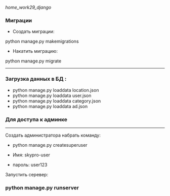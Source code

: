 *home_work29_django*

### Миграции

- Создать миграции:

python manage.py makemigrations

- Накатить миграцию:

 python manage.py migrate

------------------



### Загрузка данных в БД :

- python manage.py loaddata location.json
- python manage.py loaddata user.json
- python manage.py loaddata category.json
- python manage.py loaddata ad.json

### Для доступа к админке

------------------

Создать администратора набрать команду:

- python manage.py createsuperuser

- Имя: skypro-user
- пароль: user123

Запустить серевер:

### python manage.py runserver
